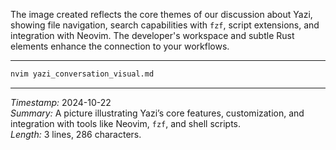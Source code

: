 The image created reflects the core themes of our discussion about Yazi, showing file navigation, search capabilities with `fzf`, script extensions, and integration with Neovim. The developer's workspace and subtle Rust elements enhance the connection to your workflows.

---

```bash
nvim yazi_conversation_visual.md
```

---

*Timestamp:* 2024-10-22  
*Summary:* A picture illustrating Yazi’s core features, customization, and integration with tools like Neovim, `fzf`, and shell scripts.  
*Length:* 3 lines, 286 characters.
